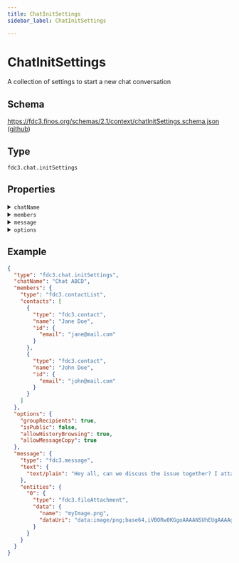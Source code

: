 ```yaml
---
title: ChatInitSettings
sidebar_label: ChatInitSettings

---
```


# ChatInitSettings

A collection of settings to start a new chat conversation

## Schema

<https://fdc3.finos.org/schemas/2.1/context/chatInitSettings.schema.json> ([github](static/schemas/2.1/context/chatInitSettings.schema.json))

## Type

`fdc3.chat.initSettings`

## Properties

<details>
  <summary><code>chatName</code></summary>

**type**: `string`

Name to apply to the chat created

</details>

<details>
  <summary><code>members</code></summary>

**type**: [ContactList](ContactList)

Contacts to add to the chat

</details>

<details>
  <summary><code>message</code></summary>

**Any of:**

- **type**: `string`
- **type**: [Message](Message)

An initial message to post in the chat when created.

</details>

<details>
  <summary><code>options</code></summary>

**type**: `object`

**Subproperties:**

<details>
  <summary><code>groupRecipients</code></summary>

**type**: `boolean`

if false a separate chat will be created for each member

</details>

<details>
  <summary><code>isPublic</code></summary>

**type**: `boolean`

if true the room will be visible to everyone in the chat application

</details>

<details>
  <summary><code>allowHistoryBrowsing</code></summary>

**type**: `boolean`

if true members will be allowed to browse past messages

</details>

<details>
  <summary><code>allowMessageCopy</code></summary>

**type**: `boolean`

if true members will be allowed to copy/paste messages

</details>

<details>
  <summary><code>allowAddUser</code></summary>

**type**: `boolean`

if true members will be allowed to add other members to the chat

</details>

Option settings that affect the creation of the chat

</details>

## Example

```json
{
  "type": "fdc3.chat.initSettings",
  "chatName": "Chat ABCD",
  "members": {
    "type": "fdc3.contactList",
    "contacts": [
      {
        "type": "fdc3.contact",
        "name": "Jane Doe",
        "id": {
          "email": "jane@mail.com"
        }
      },
      {
        "type": "fdc3.contact",
        "name": "John Doe",
        "id": {
          "email": "john@mail.com"
        }
      }
    ]
  },
  "options": {
    "groupRecipients": true,
    "isPublic": false,
    "allowHistoryBrowsing": true,
    "allowMessageCopy": true
  },
  "message": {
    "type": "fdc3.message",
    "text": {
      "text/plain": "Hey all, can we discuss the issue together? I attached a screenshot"
    },
    "entities": {
      "0": {
        "type": "fdc3.fileAttachment",
        "data": {
          "name": "myImage.png",
          "dataUri": "data:image/png;base64,iVBORw0KGgoAAAANSUhEUgAAAAgAAAAIAQMAAAD+wSzIAAAABlBMVEX///+/v7+jQ3Y5AAAADklEQVQI12P4AIX8EAgALgAD/aNpbtEAAAAASUVORK5CYII"
        }
      }
    }
  }
}
```

